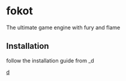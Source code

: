 # fokot
The ultimate game engine with fury and flame


## Installation
follow the installation guide from _d

[d](https://github.com/godotengine/godot)
